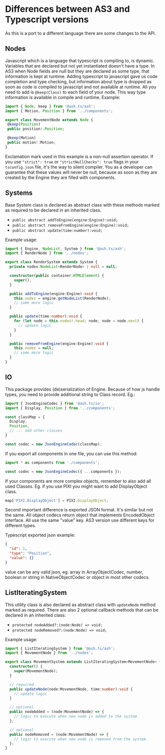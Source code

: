 # Differences between AS3 and Typescript versions

As this is a port to a different language there are some changes to the API.

## Nodes

Javascript which is a language that typescript is compiling to, is dynamic.
Variables that are declared but not yet instantiated doesn't have a type. In AS3
when Node fields are null but they are declared as some type, that information
is kept at runtime. Adding typescript to javascript gave us code completion and
type checking, but information about type is dropped as soon as code is compiled
to javascript and not available at runtime. All you need to add
is `@keep(Class)` to each field of your node. This way type information is
available in compile and runtime. Example:

 ```typescript
import { Node, keep } from '@ash.ts/ash';
import { Motion, Position } from '../components';

export class MovementNode extends Node {
  @keep(Position)
  public position!:Position;

  @keep(Motion)
  public motion!:Motion;
}

```

Exclamation mark used in this example is a non-null assertion operator. If you
use `"strict": true` or `"strictNullChecks": true` flags in your
`tsconfig.json` file, it's the way to silent compiler. You as a developer can
guarantee that these values will never be null, because as soon as they are
created by the Engine they are filled with components.

## Systems

Base System class is declared as abstract class with these methods marked as
required to be declared in an inherited class.

- `public abstract addToEngine(engine:Engine):void;`
- `public abstract removeFromEngine(engine:Engine):void;`
- `public abstract update(time:number):void;`

Example usage:

```typescript
import { Engine, NodeList, System } from '@ash.ts/ash';
import { RenderNode } from '../nodes';

export class RenderSystem extends System {
  private nodes:NodeList<RenderNode> | null = null;

  constructor(public container:HTMLElement) {
    super();
  }

  public addToEngine(engine:Engine):void {
    this.nodes = engine.getNodeList(RenderNode);
    // some more logic
  }

  public update(time:number):void {
    for (let node = this.nodes!.head; node; node = node.next) {
      // update logic
    }
  }

  public removeFromEngine(engine:Engine):void {
    this.nodes = null;
    // some more logic
  }
}

```

## IO

This package provides (de)serialization of Engine. Because of how js handle
types, you need to provide additional string to Class record. Eg.:

```typescript
import { JsonEngineCodec } from '@ash.ts/io';
import { Display, Position } from '../components';

const classMap = {
  Display,
  Position,
  // ... add other classes
}

const codec = new JsonEngineCodec(classMap);
```

If you export all components in one file, you can use this method:

```typescript
import * as components from './components';

const codec = new JsonEngineCodec({ ...components });
```

If your components are more complex objects, remember to also add all used
Classes. Eg. if you use PIXI you might want to add DisplayObject class.

```typescript
map['PIXI.DisplayObject'] = PIXI.DisplayObject;
```

Second important difference is exported JSON format. It's similar but not the
same. All object codecs return object that implements EncodedObject interface.
All use the same "value" key. AS3 version use different keys for different
types.

Typescript exported json example:

```json
{
  "id": 1,
  "type": "Position",
  "value": {}
}
```

value can be any valid json, eg. array in ArrayObjectCodec, number, boolean or
string in NativeObjectCodec or object in most other codecs.

## ListIteratingSystem

This utility class is also declared as abstract class with `updateNode` method
marked as required. There are also 2 optional callback methods that can be
declared in an inherited class:

- `protected nodeAdded?:(node:Node) => void;`
- `protected nodeRemoved?:(node:Node) => void;`

Example usage:

```typescript
import { ListIteratingSystem } from '@ash.ts/ash';
import { MovementNode } from '../nodes';

export class MovementSystem extends ListIteratingSystem<MovementNode> {
  constructor() {
    super(MovementNode);
  }

  // required
  public updateNode(node:MovementNode, time:number):void {
    // update logic
  }

  // optional
  public nodeAdded = (node:MovementNode) => {
    // logic to execute when new node is added to the system
  };

  // optional
  public nodeRemoved = (node:MovementNode) => {
    // logic to execute when new node is removed from the system
  };
}

```
